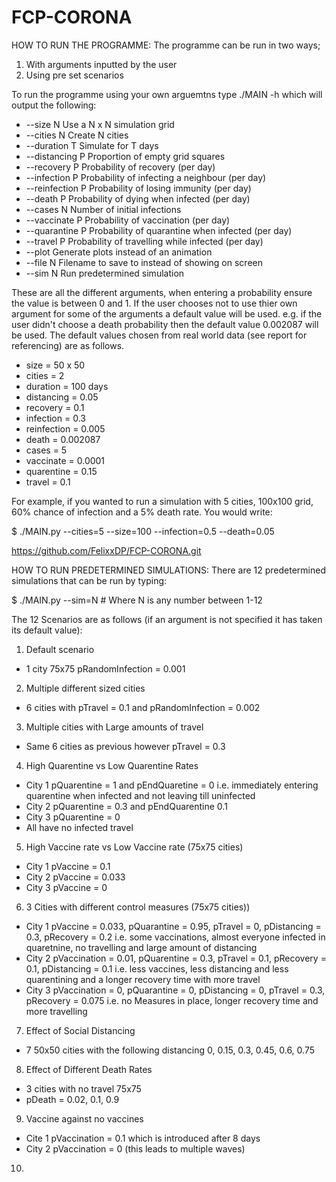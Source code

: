 # FCP-CORONAHOW TO RUN THE PROGRAMME:The programme can be run in two ways; 1) With arguments inputted by the user 2) Using pre set scenarios To run the programme using your own arguemtns type ./MAIN -h which will output the following:-  --size N         Use a N x N simulation grid-  --cities N       Create N cities-  --duration T     Simulate for T days-  --distancing P   Proportion of empty grid squares-  --recovery P     Probability of recovery (per day)-  --infection P    Probability of infecting a neighbour (per day)-  --reinfection P  Probability of losing immunity (per day)-  --death P        Probability of dying when infected (per day)-  --cases N        Number of initial infections-  --vaccinate P    Probability of vaccination (per day)-  --quarantine P   Probability of quarantine when infected (per day)-  --travel P       Probability of travelling while infected (per day)-  --plot           Generate plots instead of an animation-  --file N         Filename to save to instead of showing on screen-  --sim N          Run predetermined simulationThese are all the different arguments, when entering a probability ensure the value is between 0 and 1. If the user chooses not to use thier own argument for some of the arguments a default value will be used. e.g. if the user didn't choose a death probability then the default value 0.002087 will be used. The default values chosen from real world data (see report for referencing) are as follows.- size = 50 x 50- cities = 2- duration = 100 days- distancing = 0.05- recovery = 0.1- infection = 0.3- reinfection = 0.005- death = 0.002087- cases = 5- vaccinate = 0.0001 - quarentine = 0.15- travel = 0.1For example, if you wanted to run a simulation with 5 cities, 100x100 grid, 60% chance of infection and a 5%death rate. You would write:$ ./MAIN.py --cities=5 --size=100 --infection=0.5 --death=0.05https://github.com/FelixxDP/FCP-CORONA.gitHOW TO RUN PREDETERMINED SIMULATIONS:There are 12 predetermined simulations that can be run by typing:$ ./MAIN.py --sim=N  # Where N is any number between 1-12The 12 Scenarios are as follows (if an argument is not specified it has taken its default value):1) Default scenario- 1 city 75x75 pRandomInfection = 0.001 2) Multiple different sized cities- 6 cities with pTravel = 0.1 and pRandomInfection = 0.0023) Multiple cities with Large amounts of travel- Same 6 cities as previous however pTravel = 0.34) High Quarentine vs Low Quarentine Rates- City 1 pQuarentine = 1 and pEndQuaretine = 0 i.e. immediately entering quarentine when infected and not leaving till uninfected- City 2 pQuarentine = 0.3 and pEndQuarentine 0.1- City 3 pQuarentine = 0- All have no infected travel5) High Vaccine rate vs Low Vaccine rate (75x75 cities)- City 1 pVaccine = 0.1- City 2 pVaccine = 0.033- City 3 pVaccine = 06) 3 Cities with different control measures (75x75 cities))- City 1 pVaccine = 0.033, pQuarantine = 0.95, pTravel = 0, pDistancing = 0.3, pRecovery = 0.2 i.e. some vaccinations, almost everyone infected in quaretnine, no travelling and large amount of distancing- City 2 pVaccination = 0.01, pQuarentine = 0.3, pTravel = 0.1, pRecovery = 0.1, pDistancing = 0.1 i.e. less vaccines, less distancing and less quarentining and a longer recovery time with more travel- City 3 pVaccination = 0, pQuarantine = 0, pDistancing = 0, pTravel = 0.3, pRecovery = 0.075 i.e. no Measures in place, longer recovery time andmore travelling7) Effect of Social Distancing- 7 50x50 cities with the following distancing 0, 0.15, 0.3, 0.45, 0.6, 0.758) Effect of Different Death Rates- 3 cities with no travel 75x75- pDeath = 0.02, 0.1, 0.99) Vaccine against no vaccines- Cite 1 pVaccination = 0.1 which is introduced after 8 days- City 2 pVaccination = 0 (this leads to multiple waves)10)        